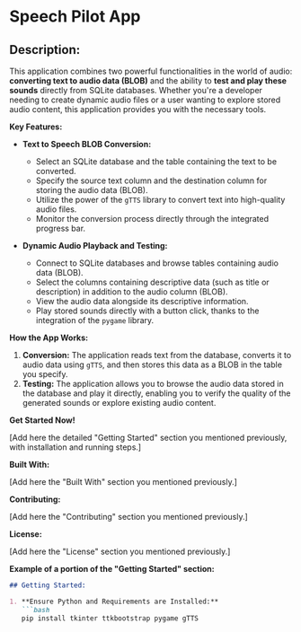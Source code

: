 # Speech Pilot App

## Description:

This application combines two powerful functionalities in the world of audio: **converting text to audio data (BLOB)** and the ability to **test and play these sounds** directly from SQLite databases. Whether you're a developer needing to create dynamic audio files or a user wanting to explore stored audio content, this application provides you with the necessary tools.

**Key Features:**

*   **Text to Speech BLOB Conversion:**
    *   Select an SQLite database and the table containing the text to be converted.
    *   Specify the source text column and the destination column for storing the audio data (BLOB).
    *   Utilize the power of the `gTTS` library to convert text into high-quality audio files.
    *   Monitor the conversion process directly through the integrated progress bar.

*   **Dynamic Audio Playback and Testing:**
    *   Connect to SQLite databases and browse tables containing audio data (BLOB).
    *   Select the columns containing descriptive data (such as title or description) in addition to the audio column (BLOB).
    *   View the audio data alongside its descriptive information.
    *   Play stored sounds directly with a button click, thanks to the integration of the `pygame` library.

**How the App Works:**

1. **Conversion:** The application reads text from the database, converts it to audio data using `gTTS`, and then stores this data as a BLOB in the table you specify.
2. **Testing:** The application allows you to browse the audio data stored in the database and play it directly, enabling you to verify the quality of the generated sounds or explore existing audio content.

**Get Started Now!**

[Add here the detailed "Getting Started" section you mentioned previously, with installation and running steps.]

**Built With:**

[Add here the "Built With" section you mentioned previously.]

**Contributing:**

[Add here the "Contributing" section you mentioned previously.]

**License:**

[Add here the "License" section you mentioned previously.]

**Example of a portion of the "Getting Started" section:**

```markdown
## Getting Started:

1. **Ensure Python and Requirements are Installed:**
   ```bash
   pip install tkinter ttkbootstrap pygame gTTS